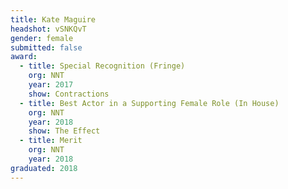 ```yaml
---
title: Kate Maguire
headshot: vSNKQvT
gender: female
submitted: false
award: 
  - title: Special Recognition (Fringe)
    org: NNT
    year: 2017
    show: Contractions
  - title: Best Actor in a Supporting Female Role (In House)
    org: NNT
    year: 2018
    show: The Effect
  - title: Merit
    org: NNT
    year: 2018
graduated: 2018
---
```

